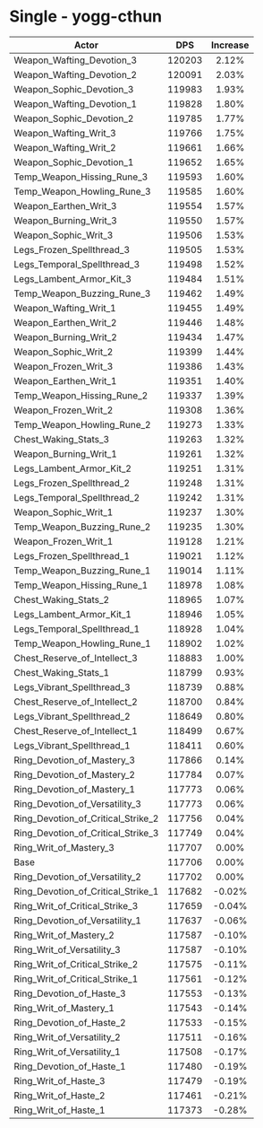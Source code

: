 # Single - yogg-cthun
| Actor | DPS | Increase |
|---|:---:|:---:|
|Weapon_Wafting_Devotion_3|120203|2.12%|
|Weapon_Wafting_Devotion_2|120091|2.03%|
|Weapon_Sophic_Devotion_3|119983|1.93%|
|Weapon_Wafting_Devotion_1|119828|1.80%|
|Weapon_Sophic_Devotion_2|119785|1.77%|
|Weapon_Wafting_Writ_3|119766|1.75%|
|Weapon_Wafting_Writ_2|119661|1.66%|
|Weapon_Sophic_Devotion_1|119652|1.65%|
|Temp_Weapon_Hissing_Rune_3|119593|1.60%|
|Temp_Weapon_Howling_Rune_3|119585|1.60%|
|Weapon_Earthen_Writ_3|119554|1.57%|
|Weapon_Burning_Writ_3|119550|1.57%|
|Weapon_Sophic_Writ_3|119506|1.53%|
|Legs_Frozen_Spellthread_3|119505|1.53%|
|Legs_Temporal_Spellthread_3|119498|1.52%|
|Legs_Lambent_Armor_Kit_3|119484|1.51%|
|Temp_Weapon_Buzzing_Rune_3|119462|1.49%|
|Weapon_Wafting_Writ_1|119455|1.49%|
|Weapon_Earthen_Writ_2|119446|1.48%|
|Weapon_Burning_Writ_2|119434|1.47%|
|Weapon_Sophic_Writ_2|119399|1.44%|
|Weapon_Frozen_Writ_3|119386|1.43%|
|Weapon_Earthen_Writ_1|119351|1.40%|
|Temp_Weapon_Hissing_Rune_2|119337|1.39%|
|Weapon_Frozen_Writ_2|119308|1.36%|
|Temp_Weapon_Howling_Rune_2|119273|1.33%|
|Chest_Waking_Stats_3|119263|1.32%|
|Weapon_Burning_Writ_1|119261|1.32%|
|Legs_Lambent_Armor_Kit_2|119251|1.31%|
|Legs_Frozen_Spellthread_2|119248|1.31%|
|Legs_Temporal_Spellthread_2|119242|1.31%|
|Weapon_Sophic_Writ_1|119237|1.30%|
|Temp_Weapon_Buzzing_Rune_2|119235|1.30%|
|Weapon_Frozen_Writ_1|119128|1.21%|
|Legs_Frozen_Spellthread_1|119021|1.12%|
|Temp_Weapon_Buzzing_Rune_1|119014|1.11%|
|Temp_Weapon_Hissing_Rune_1|118978|1.08%|
|Chest_Waking_Stats_2|118965|1.07%|
|Legs_Lambent_Armor_Kit_1|118946|1.05%|
|Legs_Temporal_Spellthread_1|118928|1.04%|
|Temp_Weapon_Howling_Rune_1|118902|1.02%|
|Chest_Reserve_of_Intellect_3|118883|1.00%|
|Chest_Waking_Stats_1|118799|0.93%|
|Legs_Vibrant_Spellthread_3|118739|0.88%|
|Chest_Reserve_of_Intellect_2|118700|0.84%|
|Legs_Vibrant_Spellthread_2|118649|0.80%|
|Chest_Reserve_of_Intellect_1|118499|0.67%|
|Legs_Vibrant_Spellthread_1|118411|0.60%|
|Ring_Devotion_of_Mastery_3|117866|0.14%|
|Ring_Devotion_of_Mastery_2|117784|0.07%|
|Ring_Devotion_of_Mastery_1|117773|0.06%|
|Ring_Devotion_of_Versatility_3|117773|0.06%|
|Ring_Devotion_of_Critical_Strike_2|117756|0.04%|
|Ring_Devotion_of_Critical_Strike_3|117749|0.04%|
|Ring_Writ_of_Mastery_3|117707|0.00%|
|Base|117706|0.00%|
|Ring_Devotion_of_Versatility_2|117702|0.00%|
|Ring_Devotion_of_Critical_Strike_1|117682|-0.02%|
|Ring_Writ_of_Critical_Strike_3|117659|-0.04%|
|Ring_Devotion_of_Versatility_1|117637|-0.06%|
|Ring_Writ_of_Mastery_2|117587|-0.10%|
|Ring_Writ_of_Versatility_3|117587|-0.10%|
|Ring_Writ_of_Critical_Strike_2|117575|-0.11%|
|Ring_Writ_of_Critical_Strike_1|117561|-0.12%|
|Ring_Devotion_of_Haste_3|117553|-0.13%|
|Ring_Writ_of_Mastery_1|117543|-0.14%|
|Ring_Devotion_of_Haste_2|117533|-0.15%|
|Ring_Writ_of_Versatility_2|117511|-0.16%|
|Ring_Writ_of_Versatility_1|117508|-0.17%|
|Ring_Devotion_of_Haste_1|117480|-0.19%|
|Ring_Writ_of_Haste_3|117479|-0.19%|
|Ring_Writ_of_Haste_2|117461|-0.21%|
|Ring_Writ_of_Haste_1|117373|-0.28%|
